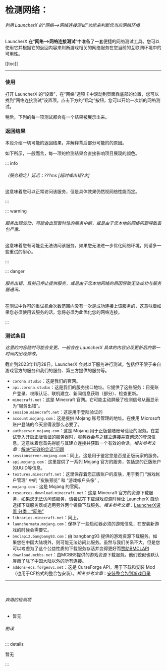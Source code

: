 # 检测网络：

###### 利用 LauncherX 的“网络–>网络连接测试”功能来判断您当前网络环境

LauncherX 在“**网络–>网络连接测试**”中准备了一套便捷的网络测试工具。您可以使用它并根据它的返回内容来判断游戏相关的网络服务在您当前的互联网环境中的可用性。

[[toc]]



---------

### 使用

打开 LauncherX 的“设置”，在“网络”选项卡中滚动到页面靠底部的位置，您可以找到“网络连接测试”设置项。点击下方的“启动”按钮，您可以开始一次新的网络测试。

稍后，下列的每一项测试都会有一个结果被展示出来。

### 返回结果

本段介绍一切可能的返回结果，并解释背后部分可能的的原因。

如下所示，一般而言，每一项的检测结果会直接影响项目展现的颜色。

::: info

###### （服务稳定）延迟：???ms [超时或出错?次]

这意味着您可以正常访问该服务，但是具体效果仍然视网络性能而定。

:::

::: warning

###### 服务出现波动，可能会出现暂时性的服务中断，或是由于您本地的网络问题导致丢包严重。

这意味着您有可能会无法访问该服务。如果您无法进一步优化网络环境，则请多一些重试的耐心。

:::

::: danger

###### 服务出错，目前已停止提供服务，或是由于您本地网络的原因导致无法成功与服务器通讯。

在测试中许可的重试机会次数范围内没有一次是成功连接上该服务的，这意味着如果您必须使用该服务的话，您将必须为此优化您的网络连接。

:::



### 测试条目

*这里的内容随时可能会变更。一般会在 LauncherX 具体的内容出现更新后的第一时间内出现修改。*

截止到2023年11月28日，LauncherX 会对以下服务进行测试，包括但不限于来自游戏官方的服务和我们的服务、第三方提供的服务等。

- `corona.studio`：这是我们的官网。
- `api.corona.studio`：这是我们的服务接口地址。它提供了这些服务：日冕账户登录、权限认证、联机建立、新闻信息获取（部分）、检查更新。
- `minecraft.net`：这是 Minecraft 官网。它可能主动屏蔽了检测信号从而显示为“服务出错”。
- `session.minecraft.net`：这是用于登陆验证的
- `account.mojang.com`：这是提供 Mojang 账号管理的地址。在使用 Microsoft 账户登陆的今天显得没那么必要了。
- `authserver.mojang.com`：这是 Mojang 用于正版登陆账号验证的服务。在尝试登入开启正版验证的服务器时，服务器会与之建立连接并查询您的登录信息。这意味着您首先得能与其建立连接并获取一个有效的会话。*相关参考文章*：[解决“无效的会话”问题](/zhCN/CMFS/help/invalid-session)
- `sessionserver.mojang.com`：同上，这是用于鉴定您是否是正版玩家的服务。
- `api.mojang.com`：这里提供了一系列 Mojang 官方的服务，包括您的正版账户的UUID等信息。
- `textures.minecraft.net`：这里保存着您正版账户的皮肤，用于我们 “游戏帐户管理” 中的 “皮肤预览” 和 “游戏帐户头像” 。
- `mojang.com`：这是 Mojang 的官网。
- `resources.download.minecraft.net`：这是 Minecraft 官方的资源下载服务，如果您无法访问该服务，请尝试在下载游戏资源时候让 LauncherX 自动选择下载服务器或选用另外两个镜像下载服务。*相关参考文章*：[LauncherX设置 分类：“网络”](/zhCN/lxguide/settings/item/network)
- `libraries.minecraft.net`：同上。
- `launchermeta.mojang.com`：保存了一些启动器必须的游戏信息，在安装新游戏的时候会需要它。
- `bmclapi2.bangbang93.com`：由 bangbang93 提供的游戏资源下载服务。如果您在中国大陆境外，则可能无法访问此服务。虽然与我们关系不大，但是您可以考虑为了这个公益性质的下载服务存活并变得更好而[赞助BMCLAPI](https://bmclapidoc.bangbang93.com/#)
- `download.mcbbs.net`：由MCBBS提供的游戏资源下载服务。他们貌似也默认屏蔽了除了中国大陆以外的所有连接。
- `addons-ecs.forgesvc.net`：这是 CurseForge API，用于下载和安装 Mod（也用于CF格式的整合包安装）。*相关参考文章*：[安装整合包到游戏目录](/zhCN/lxguide/features/modpack-support)



<hr>

<br>

###### *弃用的检测项*

- 暂无



###### *勘误*

::: details

暂无

:::